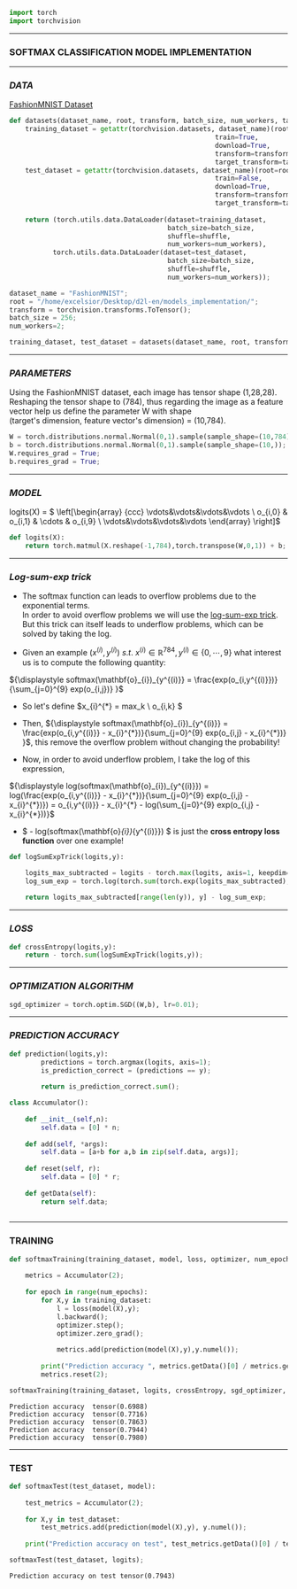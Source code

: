 ```python
import torch
import torchvision
```

***
### SOFTMAX CLASSIFICATION MODEL IMPLEMENTATION 
***

### *DATA*
[FashionMNIST Dataset](https://github.com/zalandoresearch/fashion-mnist)


```python
def datasets(dataset_name, root, transform, batch_size, num_workers, target_transform=None, shuffle=True):
    training_dataset = getattr(torchvision.datasets, dataset_name)(root=root,
                                                    train=True,
                                                    download=True,
                                                    transform=transform, 
                                                    target_transform=target_transform);
    test_dataset = getattr(torchvision.datasets, dataset_name)(root=root,
                                                    train=False,
                                                    download=True,
                                                    transform=transform,
                                                    target_transform=target_transform);
    
    return (torch.utils.data.DataLoader(dataset=training_dataset, 
                                        batch_size=batch_size,
                                        shuffle=shuffle,
                                        num_workers=num_workers),
           torch.utils.data.DataLoader(dataset=test_dataset, 
                                        batch_size=batch_size,
                                        shuffle=shuffle,
                                        num_workers=num_workers));
```


```python
dataset_name = "FashionMNIST";
root = "/home/excelsior/Desktop/d2l-en/models_implementation/";
transform = torchvision.transforms.ToTensor();
batch_size = 256;
num_workers=2;

training_dataset, test_dataset = datasets(dataset_name, root, transform, batch_size, num_workers);
```

***
### *PARAMETERS*

Using the FashionMNIST dataset, each image has tensor shape (1,28,28).    
Reshaping the tensor shape to (784), thus regarding the image as a feature vector
help us define the parameter W with shape    
(target's dimension, feature vector's dimension) = (10,784).


```python
W = torch.distributions.normal.Normal(0,1).sample(sample_shape=(10,784));
b = torch.distributions.normal.Normal(0,1).sample(sample_shape=(10,));
W.requires_grad = True;
b.requires_grad = True;
```

***
### *MODEL*

logits(X) = $ \left[\begin{array} {ccc}  \vdots&\vdots&\vdots&\vdots \\ o_{i,0} & o_{i,1} & \cdots & o_{i,9} \\ \vdots&\vdots&\vdots&\vdots \end{array} \right]$


```python
def logits(X):
    return torch.matmul(X.reshape(-1,784),torch.transpose(W,0,1)) + b;
```

***
### *Log-sum-exp trick*

- The softmax function can leads to overflow problems due to the exponential terms.    
In order to avoid overflow problems we will use the [log-sum-exp trick](https://en.wikipedia.org/wiki/LogSumExp).
But this trick can itself leads to underflow problems, which can be solved by taking the log.

- Given an example $(x^{(i)}, y^{(i)})\  s.t.\  x^{(i)} \in \mathbb{R}^{784}, y^{(i)} \in \{0, \cdots, 9\}$ what interest us is to compute the following quantity:

${\displaystyle softmax(\mathbf{o}_{i})_{y^{(i)}} = \frac{exp(o_{i,y^{(i)}})}{\sum_{j=0}^{9} exp(o_{i,j})} }$

- So let's define $x_{i}^{*} = max_k \   o_{i,k} $


- Then, ${\displaystyle softmax(\mathbf{o}_{i})_{y^{(i)}} = \frac{exp(o_{i,y^{(i)}} - x_{i}^{*})}{\sum_{j=0}^{9} exp(o_{i,j} - x_{i}^{*})} }$, this remove the overflow problem without changing the probability!

- Now, in order to avoid underflow problem, I take the log of this expression,

${\displaystyle log(softmax(\mathbf{o}_{i})_{y^{(i)}}) = log(\frac{exp(o_{i,y^{(i)}} - x_{i}^{*})}{\sum_{j=0}^{9} exp(o_{i,j} - x_{i}^{*})}) = o_{i,y^{(i)}} - x_{i}^{*} - log(\sum_{j=0}^{9} exp(o_{i,j} - x_{i}^{*}))}$

- $ - log(softmax(\mathbf{o}_{i})_{y^{(i)}}) $ is just the **cross entropy loss function** over one example!


```python
def logSumExpTrick(logits,y):

    logits_max_subtracted = logits - torch.max(logits, axis=1, keepdim=True).values;
    log_sum_exp = torch.log(torch.sum(torch.exp(logits_max_subtracted), axis=1));
    
    return logits_max_subtracted[range(len(y)), y] - log_sum_exp;
```

***
### *LOSS*


```python
def crossEntropy(logits,y):
    return - torch.sum(logSumExpTrick(logits,y));
```

***
### *OPTIMIZATION ALGORITHM*


```python
sgd_optimizer = torch.optim.SGD((W,b), lr=0.01);
```

***
### *PREDICTION ACCURACY*


```python
def prediction(logits,y):
        predictions = torch.argmax(logits, axis=1);
        is_prediction_correct = (predictions == y);
        
        return is_prediction_correct.sum();
```


```python
class Accumulator():
    
    def __init__(self,n):
        self.data = [0] * n;
        
    def add(self, *args):
        self.data = [a+b for a,b in zip(self.data, args)];
        
    def reset(self, r):
        self.data = [0] * r;
        
    def getData(self):
        return self.data;
        
```

***
### TRAINING


```python
def softmaxTraining(training_dataset, model, loss, optimizer, num_epochs):
    
    metrics = Accumulator(2);
    
    for epoch in range(num_epochs):
        for X,y in training_dataset:
            l = loss(model(X),y);
            l.backward();
            optimizer.step();
            optimizer.zero_grad();
            
            metrics.add(prediction(model(X),y),y.numel());
            
        print("Prediction accuracy ", metrics.getData()[0] / metrics.getData()[1]);
        metrics.reset(2);
```


```python
softmaxTraining(training_dataset, logits, crossEntropy, sgd_optimizer, 5);
```

    Prediction accuracy  tensor(0.6988)
    Prediction accuracy  tensor(0.7716)
    Prediction accuracy  tensor(0.7863)
    Prediction accuracy  tensor(0.7944)
    Prediction accuracy  tensor(0.7980)


***
### TEST


```python
def softmaxTest(test_dataset, model):
    
    test_metrics = Accumulator(2);
    
    for X,y in test_dataset:
        test_metrics.add(prediction(model(X),y), y.numel());
    
    print("Prediction accuracy on test", test_metrics.getData()[0] / test_metrics.getData()[1]);
```


```python
softmaxTest(test_dataset, logits);
```

    Prediction accuracy on test tensor(0.7943)

